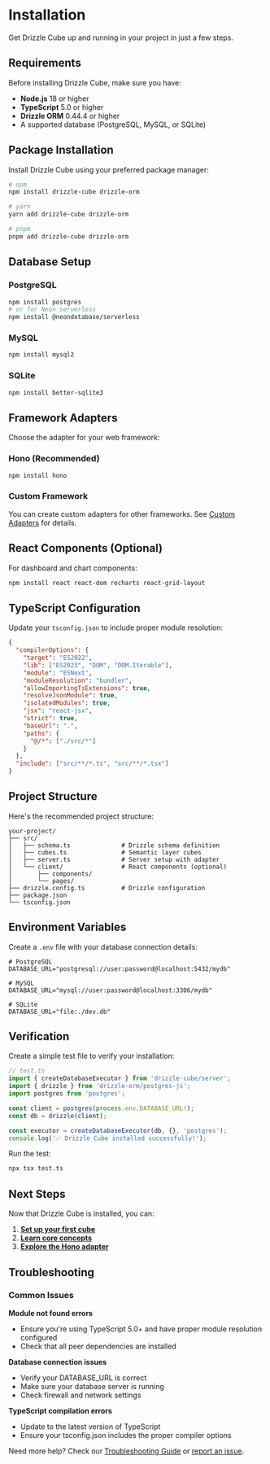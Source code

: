 # Installation

Get Drizzle Cube up and running in your project in just a few steps.

## Requirements

Before installing Drizzle Cube, make sure you have:

- **Node.js** 18 or higher
- **TypeScript** 5.0 or higher  
- **Drizzle ORM** 0.44.4 or higher
- A supported database (PostgreSQL, MySQL, or SQLite)

## Package Installation

Install Drizzle Cube using your preferred package manager:

```bash
# npm
npm install drizzle-cube drizzle-orm

# yarn
yarn add drizzle-cube drizzle-orm

# pnpm
pnpm add drizzle-cube drizzle-orm
```

## Database Setup

### PostgreSQL

```bash
npm install postgres
# or for Neon serverless
npm install @neondatabase/serverless
```

### MySQL

```bash
npm install mysql2
```

### SQLite

```bash
npm install better-sqlite3
```

## Framework Adapters

Choose the adapter for your web framework:

### Hono (Recommended)

```bash
npm install hono
```

### Custom Framework

You can create custom adapters for other frameworks. See [Custom Adapters](/help/adapters/custom) for details.

## React Components (Optional)

For dashboard and chart components:

```bash
npm install react react-dom recharts react-grid-layout
```

## TypeScript Configuration

Update your `tsconfig.json` to include proper module resolution:

```json
{
  "compilerOptions": {
    "target": "ES2022",
    "lib": ["ES2023", "DOM", "DOM.Iterable"],
    "module": "ESNext",
    "moduleResolution": "bundler",
    "allowImportingTsExtensions": true,
    "resolveJsonModule": true,
    "isolatedModules": true,
    "jsx": "react-jsx",
    "strict": true,
    "baseUrl": ".",
    "paths": {
      "@/*": ["./src/*"]
    }
  },
  "include": ["src/**/*.ts", "src/**/*.tsx"]
}
```

## Project Structure

Here's the recommended project structure:

```
your-project/
├── src/
│   ├── schema.ts              # Drizzle schema definition
│   ├── cubes.ts               # Semantic layer cubes
│   ├── server.ts              # Server setup with adapter
│   └── client/                # React components (optional)
│       ├── components/
│       └── pages/
├── drizzle.config.ts          # Drizzle configuration
├── package.json
└── tsconfig.json
```

## Environment Variables

Create a `.env` file with your database connection details:

```env
# PostgreSQL
DATABASE_URL="postgresql://user:password@localhost:5432/mydb"

# MySQL
DATABASE_URL="mysql://user:password@localhost:3306/mydb"

# SQLite
DATABASE_URL="file:./dev.db"
```

## Verification

Create a simple test file to verify your installation:

```typescript
// test.ts
import { createDatabaseExecutor } from 'drizzle-cube/server';
import { drizzle } from 'drizzle-orm/postgres-js';
import postgres from 'postgres';

const client = postgres(process.env.DATABASE_URL!);
const db = drizzle(client);

const executor = createDatabaseExecutor(db, {}, 'postgres');
console.log('✅ Drizzle Cube installed successfully!');
```

Run the test:

```bash
npx tsx test.ts
```

## Next Steps

Now that Drizzle Cube is installed, you can:

1. [**Set up your first cube**](/help/getting-started/quick-start)
2. [**Learn core concepts**](/help/getting-started/concepts)  
3. [**Explore the Hono adapter**](/help/adapters/hono)

## Troubleshooting

### Common Issues

**Module not found errors**
- Ensure you're using TypeScript 5.0+ and have proper module resolution configured
- Check that all peer dependencies are installed

**Database connection issues**  
- Verify your DATABASE_URL is correct
- Make sure your database server is running
- Check firewall and network settings

**TypeScript compilation errors**
- Update to the latest version of TypeScript
- Ensure your tsconfig.json includes the proper compiler options

Need more help? Check our [Troubleshooting Guide](/help/advanced/troubleshooting) or [report an issue](https://github.com/cliftonc/drizzle-cube/issues).